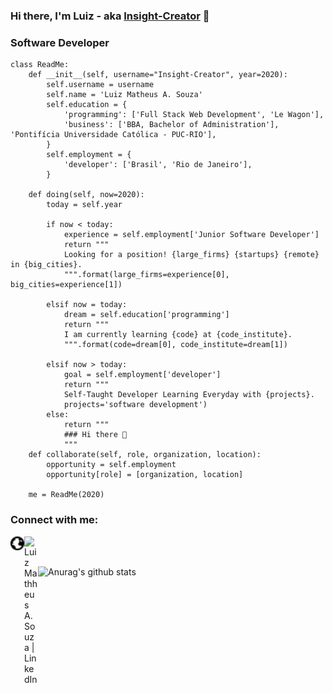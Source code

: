 ### Hi there, I'm Luiz - aka [Insight-Creator][website] 👋

### Software Developer

    class ReadMe:
        def __init__(self, username="Insight-Creator", year=2020):
            self.username = username
            self.name = 'Luiz Matheus A. Souza'
            self.education = {
                'programming': ['Full Stack Web Development', 'Le Wagon'],
                'business': ['BBA, Bachelor of Administration'], 'Pontifícia Universidade Católica - PUC-RIO'],
            }
            self.employment = {
                'developer': ['Brasil', 'Rio de Janeiro'],
            }

        def doing(self, now=2020):
            today = self.year

            if now < today:
                experience = self.employment['Junior Software Developer']
                return """
                Looking for a position! {large_firms} {startups} {remote} in {big_cities}.
                """.format(large_firms=experience[0], big_cities=experience[1])

            elsif now = today:
                dream = self.education['programming']
                return """
                I am currently learning {code} at {code_institute}.
                """.format(code=dream[0], code_institute=dream[1])

            elsif now > today:
                goal = self.employment['developer']
                return """
                Self-Taught Developer Learning Everyday with {projects}.
                projects='software development')
            else:
                return """
                ### Hi there 👋
                """
        def collaborate(self, role, organization, location):
            opportunity = self.employment
            opportunity[role] = [organization, location]

        me = ReadMe(2020)

### Connect with me:

[<img align="left" alt="insight-creator.com" width="22px" src="https://raw.githubusercontent.com/iconic/open-iconic/master/svg/globe.svg" />][website]
[<img align="left" alt="Luiz Mathheus A. Souza | LinkedIn" width="22px" src="https://cdn.jsdelivr.net/npm/simple-icons@v3/icons/linkedin.svg" />][linkedin]

<br>
<br>

![Anurag's github stats](https://github-readme-stats.vercel.app/api?username=Insight-Creator&show_icons=true&theme=dark&count_private=true)


<br>
<br>

[website]: https://insight-creator.github.io/dev-profile/
[linkedin]: https://www.linkedin.com/in/luiz-affonsosouza/
